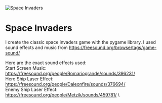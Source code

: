 ![Space Invaders](https://www.kingcastro.com/wp-content/uploads/2021/11/Space-Invaders-1.jpg)

# Space Invaders

I create the classic space invaders game with the pygame library. I used sound effects and music from https://freesound.org/browse/tags/game-sound/

Here are the exact sound effects used: \
Start Screen Music: https://freesound.org/people/Romariogrande/sounds/396231/  \
Hero Ship Laser Effect: https://freesound.org/people/Daleonfire/sounds/376694/  \
Enemy Ship Laser Effect: https://freesound.org/people/Metzik/sounds/459781/  \
